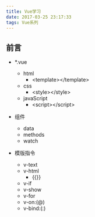 ```yaml
---
title: Vue学习
date: 2017-03-25 23:17:33
tags: Vue系列
---
```


## 前言

- *.vue 
    + html 
        * <template\></template\>   
    + css
        * <style\></style\>         
    + javaScript
        * <script\></script\>       

- 组件 
    + data
    + methods
    + watch

- 模版指令 
    + v-text
    + v-html
        * {{}}
    + v-if
    + v-show
    + v-for
    + v-on:(@)
    + v-bind:(:)




